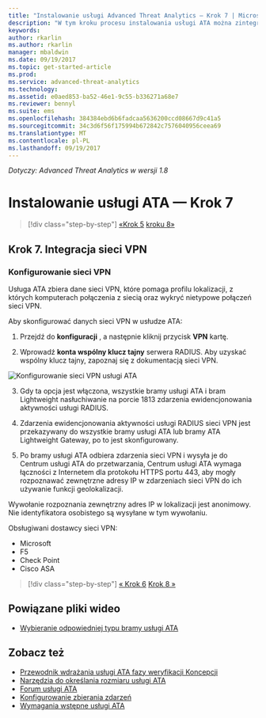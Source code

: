 ```yaml
---
title: "Instalowanie usługi Advanced Threat Analytics — Krok 7 | Microsoft Docs"
description: "W tym kroku procesu instalowania usługi ATA można zintegrować z sieci VPN."
keywords: 
author: rkarlin
ms.author: rkarlin
manager: mbaldwin
ms.date: 09/19/2017
ms.topic: get-started-article
ms.prod: 
ms.service: advanced-threat-analytics
ms.technology: 
ms.assetid: e0aed853-ba52-46e1-9c55-b336271a68e7
ms.reviewer: bennyl
ms.suite: ems
ms.openlocfilehash: 384384ebd6b6fadcaa5636200ccd08667d9c41a5
ms.sourcegitcommit: 34c3d6f56f175994b672842c7576040956ceea69
ms.translationtype: MT
ms.contentlocale: pl-PL
ms.lasthandoff: 09/19/2017
---
```

*Dotyczy: Advanced Threat Analytics w wersji 1.8*



# <a name="install-ata---step-7"></a>Instalowanie usługi ATA — Krok 7

>[!div class="step-by-step"]
[«Krok 5](install-ata-step5.md)
[kroku 8»](install-ata-step7.md)

## <a name="step-7-integrate-vpn"></a>Krok 7. Integracja sieci VPN

### <a name="configuring-vpn"></a>Konfigurowanie sieci VPN

Usługa ATA zbiera dane sieci VPN, które pomaga profilu lokalizacji, z których komputerach połączenia z siecią oraz wykryć nietypowe połączeń sieci VPN.

Aby skonfigurować danych sieci VPN w usłudze ATA:

1. Przejdź do **konfiguracji** , a następnie kliknij przycisk **VPN** kartę.

2. Wprowadź **konta wspólny klucz tajny** serwera RADIUS. Aby uzyskać wspólny klucz tajny, zapoznaj się z dokumentacją sieci VPN.

 ![Konfigurowanie sieci VPN usługi ATA](media/vpn.png)

3.  Gdy ta opcja jest włączona, wszystkie bramy usługi ATA i bram Lightweight nasłuchiwanie na porcie 1813 zdarzenia ewidencjonowania aktywności usługi RADIUS. 

4.  Zdarzenia ewidencjonowania aktywności usługi RADIUS sieci VPN jest przekazywany do wszystkie bramy usługi ATA lub bramy ATA Lightweight Gateway, po to jest skonfigurowany.

5.  Po bramy usługi ATA odbiera zdarzenia sieci VPN i wysyła je do Centrum usługi ATA do przetwarzania, Centrum usługi ATA wymaga łączności z Internetem dla protokołu HTTPS portu 443, aby mogły rozpoznawać zewnętrzne adresy IP w zdarzeniach sieci VPN do ich używanie funkcji geolokalizacji.

Wywołanie rozpoznania zewnętrzny adres IP w lokalizacji jest anonimowy. Nie identyfikatora osobistego są wysyłane w tym wywołaniu.

Obsługiwani dostawcy sieci VPN:
- Microsoft
- F5
- Check Point
- Cisco ASA




>[!div class="step-by-step"]
[« Krok 6](install-ata-step5.md)
[Krok 8 »](install-ata-step7.md)



## <a name="related-videos"></a>Powiązane pliki wideo
- [Wybieranie odpowiedniej typu bramy usługi ATA](https://channel9.msdn.com/Shows/Microsoft-Security/ATA-Deployment-Choose-the-Right-Gateway-Type)


## <a name="see-also"></a>Zobacz też
- [Przewodnik wdrażania usługi ATA fazy weryfikacji Koncepcji](http://aka.ms/atapoc)
- [Narzędzia do określania rozmiaru usługi ATA](http://aka.ms/atasizingtool)
- [Forum usługi ATA](https://social.technet.microsoft.com/Forums/security/home?forum=mata)
- [Konfigurowanie zbierania zdarzeń](configure-event-collection.md)
- [Wymagania wstępne usługi ATA](ata-prerequisites.md)

